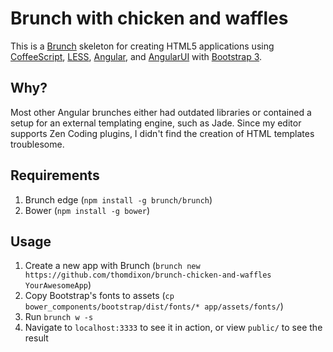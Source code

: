 # Brunch with chicken and waffles

This is a [Brunch](http://brunch.io) skeleton for creating HTML5 applications
using [CoffeeScript](http://coffeescript.org),
[LESS](http://lesscss.org/),
[Angular](http://angularjs.org), and [AngularUI](http://angular-ui.github.io)
with [Bootstrap 3](http://getbootstrap.com).

## Why?

Most other Angular brunches either had outdated libraries or contained a setup
for an external templating engine, such as Jade. Since my editor supports Zen
Coding plugins, I didn't find the creation of HTML templates troublesome.

## Requirements

1. Brunch edge (`npm install -g brunch/brunch`)
2. Bower (`npm install -g bower`)

## Usage

1. Create a new app with Brunch (`brunch new https://github.com/thomdixon/brunch-chicken-and-waffles YourAwesomeApp`)
2. Copy Bootstrap's fonts to assets (`cp bower_components/bootstrap/dist/fonts/* app/assets/fonts/`)
3. Run `brunch w -s`
4. Navigate to `localhost:3333` to see it in action, or view `public/` to see the result